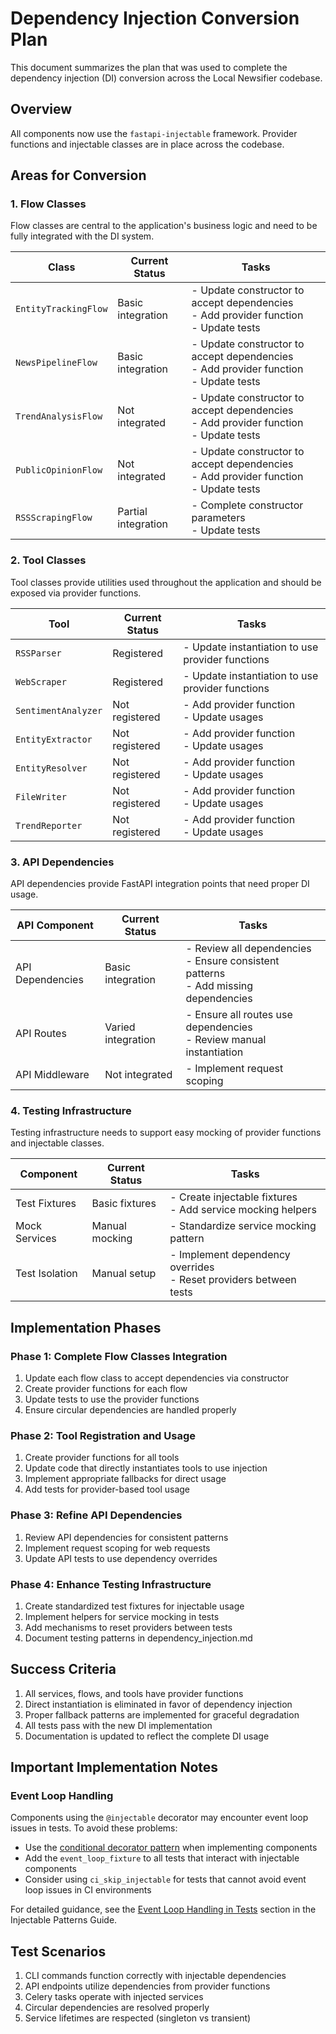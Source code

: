 # Dependency Injection Conversion Plan

This document summarizes the plan that was used to complete the dependency injection (DI) conversion across the Local Newsifier codebase.

## Overview

All components now use the `fastapi-injectable` framework. Provider functions and injectable classes are in place across the codebase.

## Areas for Conversion

### 1. Flow Classes

Flow classes are central to the application's business logic and need to be fully integrated with the DI system.

| Class | Current Status | Tasks |
|-------|---------------|-------|
| `EntityTrackingFlow` | Basic integration | - Update constructor to accept dependencies<br>- Add provider function<br>- Update tests |
| `NewsPipelineFlow` | Basic integration | - Update constructor to accept dependencies<br>- Add provider function<br>- Update tests |
| `TrendAnalysisFlow` | Not integrated | - Update constructor to accept dependencies<br>- Add provider function<br>- Update tests |
| `PublicOpinionFlow` | Not integrated | - Update constructor to accept dependencies<br>- Add provider function<br>- Update tests |
| `RSSScrapingFlow` | Partial integration | - Complete constructor parameters<br>- Update tests |

### 2. Tool Classes

Tool classes provide utilities used throughout the application and should be exposed via provider functions.

| Tool | Current Status | Tasks |
|------|---------------|-------|
| `RSSParser` | Registered | - Update instantiation to use provider functions |
| `WebScraper` | Registered | - Update instantiation to use provider functions |
| `SentimentAnalyzer` | Not registered | - Add provider function<br>- Update usages |
| `EntityExtractor` | Not registered | - Add provider function<br>- Update usages |
| `EntityResolver` | Not registered | - Add provider function<br>- Update usages |
| `FileWriter` | Not registered | - Add provider function<br>- Update usages |
| `TrendReporter` | Not registered | - Add provider function<br>- Update usages |

### 3. API Dependencies

API dependencies provide FastAPI integration points that need proper DI usage.

| API Component | Current Status | Tasks |
|--------------|---------------|-------|
| API Dependencies | Basic integration | - Review all dependencies<br>- Ensure consistent patterns<br>- Add missing dependencies |
| API Routes | Varied integration | - Ensure all routes use dependencies<br>- Review manual instantiation |
| API Middleware | Not integrated | - Implement request scoping |

### 4. Testing Infrastructure

Testing infrastructure needs to support easy mocking of provider functions and injectable classes.

| Component | Current Status | Tasks |
|-----------|---------------|-------|
| Test Fixtures | Basic fixtures | - Create injectable fixtures<br>- Add service mocking helpers |
| Mock Services | Manual mocking | - Standardize service mocking pattern |
| Test Isolation | Manual setup | - Implement dependency overrides<br>- Reset providers between tests |

## Implementation Phases

### Phase 1: Complete Flow Classes Integration

1. Update each flow class to accept dependencies via constructor
2. Create provider functions for each flow
3. Update tests to use the provider functions
4. Ensure circular dependencies are handled properly

### Phase 2: Tool Registration and Usage

1. Create provider functions for all tools
2. Update code that directly instantiates tools to use injection
3. Implement appropriate fallbacks for direct usage
4. Add tests for provider-based tool usage

### Phase 3: Refine API Dependencies

1. Review API dependencies for consistent patterns
2. Implement request scoping for web requests
3. Update API tests to use dependency overrides

### Phase 4: Enhance Testing Infrastructure

1. Create standardized test fixtures for injectable usage
2. Implement helpers for service mocking in tests
3. Add mechanisms to reset providers between tests
4. Document testing patterns in dependency_injection.md

## Success Criteria

1. All services, flows, and tools have provider functions
2. Direct instantiation is eliminated in favor of dependency injection
3. Proper fallback patterns are implemented for graceful degradation
4. All tests pass with the new DI implementation
5. Documentation is updated to reflect the complete DI usage

## Important Implementation Notes

### Event Loop Handling

Components using the `@injectable` decorator may encounter event loop issues in tests. To avoid these problems:

- Use the [conditional decorator pattern](injectable_patterns.md#the-conditional-decorator-pattern) when implementing components
- Add the `event_loop_fixture` to all tests that interact with injectable components
- Consider using `ci_skip_injectable` for tests that cannot avoid event loop issues in CI environments

For detailed guidance, see the [Event Loop Handling in Tests](injectable_patterns.md#event-loop-handling-in-tests) section in the Injectable Patterns Guide.

## Test Scenarios

1. CLI commands function correctly with injectable dependencies
2. API endpoints utilize dependencies from provider functions
3. Celery tasks operate with injected services
4. Circular dependencies are resolved properly
5. Service lifetimes are respected (singleton vs transient)
